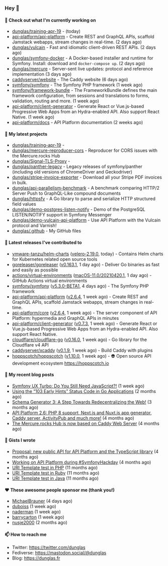 ### Hey 👋

#### 👷 Check out what I'm currently working on

- [dunglas/training-apr-19](https://github.com/dunglas/training-apr-19) -  (today)
- [api-platform/api-platform](https://github.com/api-platform/api-platform) - Create REST and GraphQL APIs, scaffold Jamstack webapps, stream changes in real-time. (2 days ago)
- [dunglas/vulcain](https://github.com/dunglas/vulcain) - Fast and idiomatic client-driven REST APIs. (2 days ago)
- [dunglas/symfony-docker](https://github.com/dunglas/symfony-docker) - A Docker-based installer and runtime for Symfony. Install: download and `docker-compose up`. (2 days ago)
- [dunglas/mercure](https://github.com/dunglas/mercure) - Server-sent live updates: protocol and reference implementation (3 days ago)
- [caddyserver/website](https://github.com/caddyserver/website) - The Caddy website (6 days ago)
- [symfony/symfony](https://github.com/symfony/symfony) - The Symfony PHP framework (1 week ago)
- [symfony/framework-bundle](https://github.com/symfony/framework-bundle) - The FrameworkBundle defines the main framework configuration, from sessions and translations to forms, validation, routing and more. (1 week ago)
- [api-platform/client-generator](https://github.com/api-platform/client-generator) - Generate React or Vue.js-based Progressive Web Apps from an Hydra-enabled API. Also support React Native. (1 week ago)
- [api-platform/docs](https://github.com/api-platform/docs) - API Platform documentation (2 weeks ago)

#### 🌱 My latest projects

- [dunglas/training-apr-19](https://github.com/dunglas/training-apr-19) - 
- [dunglas/mercure-reproducer-cors](https://github.com/dunglas/mercure-reproducer-cors) - Reproducer for CORS issues with the Mercure.rocks Hub
- [dunglas/Signal-TLS-Proxy](https://github.com/dunglas/Signal-TLS-Proxy) - 
- [dunglas/panther-legacy](https://github.com/dunglas/panther-legacy) - Legacy releases of symfony/panther (including old versions of ChromeDriver and Geckodriver)
- [dunglas/stripe-invoice-exporter](https://github.com/dunglas/stripe-invoice-exporter) - Download all your Stripe PDF invoices in bulk.
- [dunglas/api-parallelism-benchmark](https://github.com/dunglas/api-parallelism-benchmark) - A benchmark comparing HTTP/2 Server Push to GraphQL-Like compound documents
- [dunglas/httpsfv](https://github.com/dunglas/httpsfv) - A Go library to parse and serialize HTTP structured field values
- [dunglas/demo-postgres-listen-notify](https://github.com/dunglas/demo-postgres-listen-notify) - Demo of the PostgreSQL LISTEN/NOTIFY support in Symfony Messenger
- [dunglas/demo-vulcain-api-platform](https://github.com/dunglas/demo-vulcain-api-platform) - Use API Platform with the Vulcain protocol and Varnish!
- [dunglas/.github](https://github.com/dunglas/.github) - My GitHub files

#### 🔭 Latest releases I've contributed to

- [vmware-tanzu/helm-charts](https://github.com/vmware-tanzu/helm-charts) ([velero-2.19.0](https://github.com/vmware-tanzu/helm-charts/releases/tag/velero-2.19.0), today) - Contains Helm charts for Kubernetes related open source tools
- [goreleaser/goreleaser](https://github.com/goreleaser/goreleaser) ([v0.163.1](https://github.com/goreleaser/goreleaser/releases/tag/v0.163.1), 1 day ago) - Deliver Go binaries as fast and easily as possible
- [actions/virtual-environments](https://github.com/actions/virtual-environments) ([macOS-11.0/20210420.1](https://github.com/actions/virtual-environments/releases/tag/macOS-11.0%2F20210420.1), 1 day ago) - GitHub Actions virtual environments
- [symfony/symfony](https://github.com/symfony/symfony) ([v5.3.0-BETA1](https://github.com/symfony/symfony/releases/tag/v5.3.0-BETA1), 4 days ago) - The Symfony PHP framework
- [api-platform/api-platform](https://github.com/api-platform/api-platform) ([v2.6.4](https://github.com/api-platform/api-platform/releases/tag/v2.6.4), 1 week ago) - Create REST and GraphQL APIs, scaffold Jamstack webapps, stream changes in real-time.
- [api-platform/core](https://github.com/api-platform/core) ([v2.6.4](https://github.com/api-platform/core/releases/tag/v2.6.4), 1 week ago) - The server component of API Platform: hypermedia and GraphQL APIs in minutes
- [api-platform/client-generator](https://github.com/api-platform/client-generator) ([v0.7.3](https://github.com/api-platform/client-generator/releases/tag/v0.7.3), 1 week ago) - Generate React or Vue.js-based Progressive Web Apps from an Hydra-enabled API. Also support React Native.
- [cloudflare/cloudflare-go](https://github.com/cloudflare/cloudflare-go) ([v0.16.0](https://github.com/cloudflare/cloudflare-go/releases/tag/v0.16.0), 1 week ago) - Go library for the Cloudflare v4 API
- [caddyserver/xcaddy](https://github.com/caddyserver/xcaddy) ([v0.1.9](https://github.com/caddyserver/xcaddy/releases/tag/v0.1.9), 1 week ago) - Build Caddy with plugins
- [hoppscotch/hoppscotch](https://github.com/hoppscotch/hoppscotch) ([v1.10.0](https://github.com/hoppscotch/hoppscotch/releases/tag/v1.10.0), 1 week ago) - 👽 Open source API development ecosystem https://hoppscotch.io

#### 📜 My recent blog posts

- [Symfony UX Turbo: Do You Still Need JavaScript?!](http://feedproxy.google.com/~r/dunglas/~3/icLJBhKwqcY/) (1 week ago)
- [Using the “103 Early Hints” Status Code in Go Applications](http://feedproxy.google.com/~r/dunglas/~3/WDhgVmMJ2T0/) (2 months ago)
- [Schema Generator 3: A Step Towards Redecentralizing the Web!](http://feedproxy.google.com/~r/dunglas/~3/-eYprhFHaXA/) (3 months ago)
- [API Platform 2.6: PHP 8 support, Next.js and Nuxt.js app generator, Caddy server, ActivityPub and much more!](http://feedproxy.google.com/~r/dunglas/~3/X1dkcrZS-qU/) (4 months ago)
- [The Mercure.rocks Hub is now based on Caddy Web Server](http://feedproxy.google.com/~r/dunglas/~3/MjBonxZ_8uQ/) (4 months ago)

#### 📓 Gists I wrote

- [Proposal: new public API for API Platform and the TypeScript library](https://gist.github.com/4da2026f34bf7f18e1db955ef8a9b417) (4 months ago)
- [Working on API Platform during #SymfonyHackday](https://gist.github.com/3949272d40e6390cdd2850a4f312a02a) (4 months ago)
- [URI Template test in PHP](https://gist.github.com/5b10b586427cf66e78a968f82f80691a) (11 months ago)
- [URI Template test in Ruby](https://gist.github.com/ec793690f66167cb849c02284ecf748d) (11 months ago)
- [URI Template test in Java](https://gist.github.com/788b70312231d24e46d7632c634784f5) (11 months ago)

#### ❤️ These awesome people sponsor me (thank you!)

- [MichaelBrauner](https://github.com/MichaelBrauner) (4 days ago)
- [duboiss](https://github.com/duboiss) (1 week ago)
- [naderman](https://github.com/naderman) (1 week ago)
- [barrycarton](https://github.com/barrycarton) (1 week ago)
- [nusje2000](https://github.com/nusje2000) (2 months ago)

#### 📫 How to reach me

- Twitter: https://twitter.com/dunglas
- Fediverse: https://mastodon.social/@dunglas
- Blog: https://dunglas.fr
